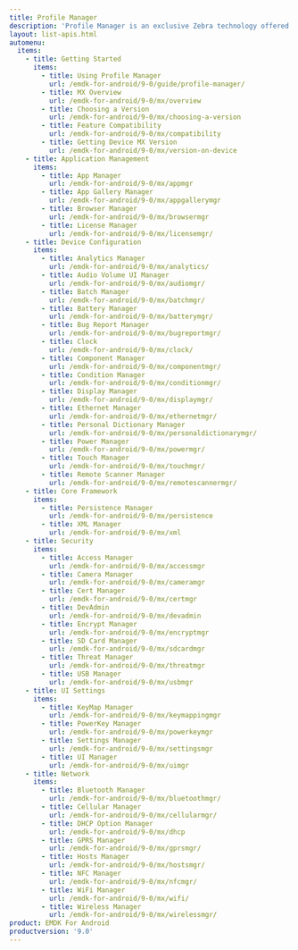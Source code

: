 ```yaml
---
title: Profile Manager
description: 'Profile Manager is an exclusive Zebra technology offered within the EMDK IDE, providing a GUI-based development tool for accessing many of the features provided by Zebra devices. Profile Manager generates the required code automatically, resulting in reduced development time, less coding effort and fewer errors.'
layout: list-apis.html
automenu:
  items:
    - title: Getting Started
      items:
        - title: Using Profile Manager
          url: /emdk-for-android/9-0/guide/profile-manager/
        - title: MX Overview
          url: /emdk-for-android/9-0/mx/overview
        - title: Choosing a Version
          url: /emdk-for-android/9-0/mx/choosing-a-version
        - title: Feature Compatibility
          url: /emdk-for-android/9-0/mx/compatibility
        - title: Getting Device MX Version
          url: /emdk-for-android/9-0/mx/version-on-device
    - title: Application Management
      items:
        - title: App Manager
          url: /emdk-for-android/9-0/mx/appmgr
        - title: App Gallery Manager
          url: /emdk-for-android/9-0/mx/appgallerymgr
        - title: Browser Manager
          url: /emdk-for-android/9-0/mx/browsermgr
        - title: License Manager 
          url: /emdk-for-android/9-0/mx/licensemgr/
    - title: Device Configuration
      items:
        - title: Analytics Manager
          url: /emdk-for-android/9-0/mx/analytics/
        - title: Audio Volume UI Manager
          url: /emdk-for-android/9-0/mx/audiomgr/
        - title: Batch Manager
          url: /emdk-for-android/9-0/mx/batchmgr/
        - title: Battery Manager
          url: /emdk-for-android/9-0/mx/batterymgr/
        - title: Bug Report Manager
          url: /emdk-for-android/9-0/mx/bugreportmgr/
        - title: Clock
          url: /emdk-for-android/9-0/mx/clock/
        - title: Component Manager
          url: /emdk-for-android/9-0/mx/componentmgr/
        - title: Condition Manager
          url: /emdk-for-android/9-0/mx/conditionmgr/
        - title: Display Manager
          url: /emdk-for-android/9-0/mx/displaymgr/
        - title: Ethernet Manager
          url: /emdk-for-android/9-0/mx/ethernetmgr/
        - title: Personal Dictionary Manager
          url: /emdk-for-android/9-0/mx/personaldictionarymgr/
        - title: Power Manager
          url: /emdk-for-android/9-0/mx/powermgr/
        - title: Touch Manager
          url: /emdk-for-android/9-0/mx/touchmgr/
        - title: Remote Scanner Manager
          url: /emdk-for-android/9-0/mx/remotescannermgr/
    - title: Core Framework
      items:
        - title: Persistence Manager
          url: /emdk-for-android/9-0/mx/persistence
        - title: XML Manager
          url: /emdk-for-android/9-0/mx/xml
    - title: Security
      items:
        - title: Access Manager
          url: /emdk-for-android/9-0/mx/accessmgr
        - title: Camera Manager
          url: /emdk-for-android/9-0/mx/cameramgr
        - title: Cert Manager
          url: /emdk-for-android/9-0/mx/certmgr
        - title: DevAdmin
          url: /emdk-for-android/9-0/mx/devadmin
        - title: Encrypt Manager
          url: /emdk-for-android/9-0/mx/encryptmgr
        - title: SD Card Manager
          url: /emdk-for-android/9-0/mx/sdcardmgr
        - title: Threat Manager
          url: /emdk-for-android/9-0/mx/threatmgr
        - title: USB Manager
          url: /emdk-for-android/9-0/mx/usbmgr
    - title: UI Settings
      items:
        - title: KeyMap Manager
          url: /emdk-for-android/9-0/mx/keymappingmgr
        - title: PowerKey Manager
          url: /emdk-for-android/9-0/mx/powerkeymgr
        - title: Settings Manager
          url: /emdk-for-android/9-0/mx/settingsmgr
        - title: UI Manager
          url: /emdk-for-android/9-0/mx/uimgr
    - title: Network
      items:
        - title: Bluetooth Manager
          url: /emdk-for-android/9-0/mx/bluetoothmgr/
        - title: Cellular Manager
          url: /emdk-for-android/9-0/mx/cellularmgr/
        - title: DHCP Option Manager
          url: /emdk-for-android/9-0/mx/dhcp
        - title: GPRS Manager
          url: /emdk-for-android/9-0/mx/gprsmgr/
        - title: Hosts Manager
          url: /emdk-for-android/9-0/mx/hostsmgr/
        - title: NFC Manager
          url: /emdk-for-android/9-0/mx/nfcmgr/
        - title: WiFi Manager
          url: /emdk-for-android/9-0/mx/wifi/
        - title: Wireless Manager
          url: /emdk-for-android/9-0/mx/wirelessmgr/
product: EMDK For Android
productversion: '9.0'
---
```


<!-- 4/24/18: 

DataWedge configuration through Profile Manager Data Capture was terminated in 6.8. 
All functions are now available through DW intent APIs 

All guides below were updated with a note to that effect. 

    - title: Data Capture
      items:
        - title: Activity Selection
          url: /emdk-for-android/9-0/mx/data-capture/activity
        - title: Barcode Input
          url: /emdk-for-android/9-0/mx/data-capture/barcode
        - title: Data Capture Plus
          url: /emdk-for-android/9-0/mx/data-capture/data-capture-plus
        - title: Int Output
          url: /emdk-for-android/9-0/mx/data-capture/intent
        - title: IP Output
          url: /emdk-for-android/9-0/mx/data-capture/IP
        - title: Keystroke Output
          url: /emdk-for-android/9-0/mx/data-capture/keystroke
        - title: MSR Input
          url: /emdk-for-android/9-0/mx/data-capture/msr


 -->